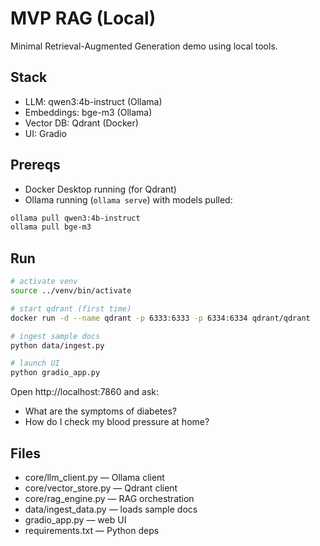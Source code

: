# MVP RAG (Local)

Minimal Retrieval-Augmented Generation demo using local tools.

## Stack
- LLM: qwen3:4b-instruct (Ollama)
- Embeddings: bge-m3 (Ollama)
- Vector DB: Qdrant (Docker)
- UI: Gradio

## Prereqs
- Docker Desktop running (for Qdrant)
- Ollama running (`ollama serve`) with models pulled:
```bash
ollama pull qwen3:4b-instruct
ollama pull bge-m3
```

## Run
```bash
# activate venv
source ../venv/bin/activate

# start qdrant (first time)
docker run -d --name qdrant -p 6333:6333 -p 6334:6334 qdrant/qdrant

# ingest sample docs
python data/ingest.py

# launch UI
python gradio_app.py
```

Open http://localhost:7860 and ask:
- What are the symptoms of diabetes?
- How do I check my blood pressure at home?

## Files
- core/llm_client.py — Ollama client
- core/vector_store.py — Qdrant client
- core/rag_engine.py — RAG orchestration
- data/ingest_data.py — loads sample docs
- gradio_app.py — web UI
- requirements.txt — Python deps
